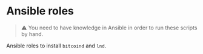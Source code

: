 # Ansible roles

>:warning: You need to have knowledge in Ansible in order to run these scripts by hand.

Ansible roles to install `bitcoind` and `lnd`.
